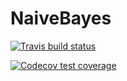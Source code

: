 # NaiveBayes
 <!-- badges: start -->
  [![Travis build status](https://travis-ci.org/sidiwang/NaiveBayes.svg?branch=master)](https://travis-ci.org/sidiwang/NaiveBayes)
  <!-- badges: end -->


  <!-- badges: start -->
  [![Codecov test coverage](https://codecov.io/gh/sidiwang/NaiveBayes/branch/master/graph/badge.svg)](https://codecov.io/gh/sidiwang/NaiveBayes?branch=master)
  <!-- badges: end -->
